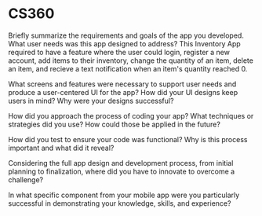 # CS360
Briefly summarize the requirements and goals of the app you developed. What user needs was this app designed to address?
  This Inventory App required to have a feature where the user could login, register a new account, add items to their inventory, change the quantity of an item, delete an item, and recieve a text notification when an item's quantity reached 0.
  
What screens and features were necessary to support user needs and produce a user-centered UI for the app? How did your UI designs keep users in mind? Why were your designs successful?

How did you approach the process of coding your app? What techniques or strategies did you use? How could those be applied in the future?

How did you test to ensure your code was functional? Why is this process important and what did it reveal?

Considering the full app design and development process, from initial planning to finalization, where did you have to innovate to overcome a challenge?

In what specific component from your mobile app were you particularly successful in demonstrating your knowledge, skills, and experience?
